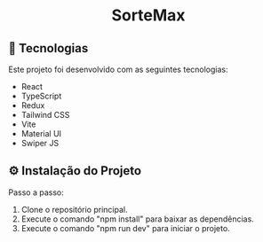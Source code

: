 <h1 align="center"> SorteMax </h1>

## 🚀 Tecnologias

Este projeto foi desenvolvido com as seguintes tecnologias:

- React
- TypeScript
- Redux
- Tailwind CSS
- Vite
- Material UI
- Swiper JS

## ⚙️ Instalação do Projeto

Passo a passo:

1. Clone o repositório principal.
2. Execute o comando "npm install" para baixar as dependências.
3. Execute o comando "npm run dev" para iniciar o projeto.



